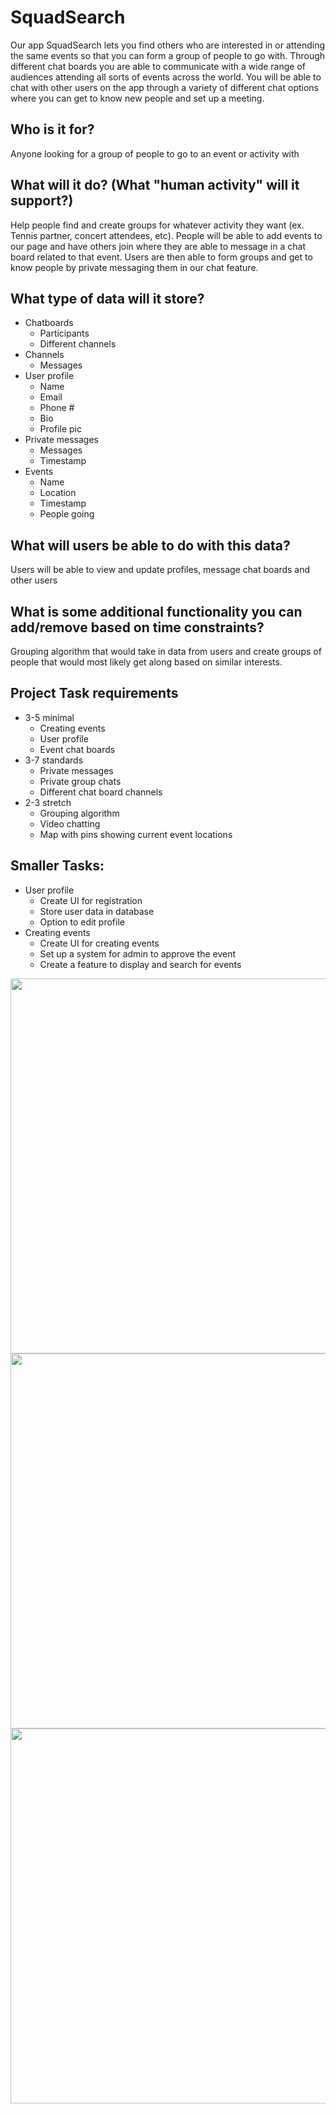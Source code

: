 # SquadSearch

Our app SquadSearch lets you find others who are interested in or attending the same events so that you can form a group of people to go with. Through different chat boards you are able to communicate with a wide range of audiences attending all sorts of events across the world. You will be able to chat with other users on the app through a variety of different chat options where you can get to know new people and set up a meeting.

## **Who is it for?**
Anyone looking for a group of people to go to an event or activity with



## **What will it do? (What "human activity" will it support?)**
Help people find and create groups for whatever activity they want (ex. Tennis partner, concert attendees, etc). People will be able to add events to our page and have others join where they are able to message in a chat board related to that event. Users are then able to form groups and get to know people by private messaging them in our chat feature. 

## **What type of data will it store?**

- Chatboards
  - Participants
  - Different channels
- Channels
  - Messages
- User profile
  - Name
  - Email
  - Phone #
  - Bio
  - Profile pic
- Private messages
  - Messages 
  - Timestamp
- Events
  - Name
  - Location
  - Timestamp
  - People going

## **What will users be able to do with this data?**
Users will be able to view and update profiles, message chat boards and other users

## **What is some additional functionality you can add/remove based on time constraints?**

Grouping algorithm that would take in data from users and create groups of people that would most likely get along based on similar interests. 

## **Project Task requirements**
- 3-5 minimal
  - Creating events
  - User profile
  - Event chat boards
- 3-7 standards
  - Private messages
  - Private group chats
  - Different chat board channels
- 2-3 stretch
  - Grouping algorithm
  - Video chatting
  - Map with pins showing current event locations


## **Smaller Tasks:**
- User profile
  - Create UI for registration
  - Store user data in database
  - Option to edit profile
- Creating events
  - Create UI for creating events
  - Set up a system for admin to approve the event
  - Create a feature to display and search for events

<img src="https://github.com/CPSC455-Gamers/SquadSearch/blob/main/handin/page_design/home_page_design.jpeg" width="600">

<img src="https://github.com/CPSC455-Gamers/SquadSearch/blob/main/handin/page_design/messaging_page_design.jpg" width="600">

<img src="https://github.com/CPSC455-Gamers/SquadSearch/blob/main/handin/page_design/chatboard_page_design.jpg" width="600">
